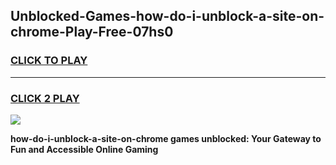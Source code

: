 
## Unblocked-Games-how-do-i-unblock-a-site-on-chrome-Play-Free-07hs0
<h3>
<a href="https://premium76.site?title=how-do-i-unblock-a-site-on-chrome&ref=20M">CLICK TO PLAY</a></h3>
<hr>

<h3>
<a href="https://premium76.site?title=how-do-i-unblock-a-site-on-chrome&ref=20M">CLICK 2 PLAY</a>
  
</h3>

<a href="https://premium76.site?title=how-do-i-unblock-a-site-on-chrome&ref=19M"><img src="https://clearcache.store/games.png"></a>


**how-do-i-unblock-a-site-on-chrome games unblocked: Your Gateway to Fun and Accessible Online Gaming**
